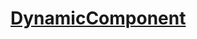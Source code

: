 # [DynamicComponent](https://docs.microsoft.com/en-us/aspnet/core/blazor/components/dynamiccomponent)


